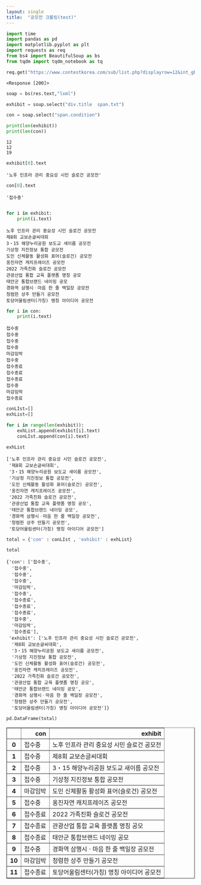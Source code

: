 ```yaml
---
layout: single
title:  "공모전 크롤링(test)"
---
```



```python
import time
import pandas as pd
import matplotlib.pyplot as plt
import requests as req
from bs4 import BeautifulSoup as bs
from tqdm import tqdm_notebook as tq

```


```python
req.get("https://www.contestkorea.com/sub/list.php?displayrow=12&int_gbn=1&Txt_sGn=1&Txt_key=all&Txt_word=&Txt_bcode=030510001&Txt_code1%5B0%5D=26&Txt_code1%5B1%5D=30&Txt_code1%5B2%5D=76&Txt_code1%5B3%5D=58&Txt_aarea=&Txt_area=&Txt_sortkey=a.str_aedate&Txt_sortword=asc&Txt_host=&Txt_tipyn=&Txt_actcode=&page=1")
```




    <Response [200]>




```python
soap = bs(res.text,"lxml")
```


```python
exhibit = soup.select("div.title  span.txt")
```


```python
con = soap.select("span.condition")
```


```python
print(len(exhibit))
print(len(con))
```

    12
    12
    19
    


```python
exhibit[0].text
```




    '노후 인프라 관리 중요성 시민 슬로건 공모전'




```python
con[0].text
```




    '접수중'




```python

```


```python
for i in exhibit:
    print(i.text)
```

    노후 인프라 관리 중요성 시민 슬로건 공모전
    제8회 교보손글씨대회
    3・15 해양누리공원 보도교 새이름 공모전
    기상청 지진정보 통합 공모전
    도민 신체활동 활성화 표어(슬로건) 공모전
    옹진자연 캐치프레이즈 공모전
    2022 가족친화 슬로건 공모전
    관광산업 통합 교육 플랫폼 명칭 공모
    태안군 통합브랜드 네이밍 공모
    경화역 삼행시ㆍ마음 한 줄 백일장 공모전
    청렴한 상주 만들기 공모전
    토당어울림센터(가칭) 명칭 아이디어 공모전
    


```python
for i in con:
    print(i.text)
```

    접수중
    접수중
    접수중
    접수중
    마감임박
    접수중
    접수종료
    접수종료
    접수종료
    접수중
    마감임박
    접수종료
    


```python
conLIst=[]
exhList=[]
```


```python
for i in range(len(exhibit)):
    exhList.append(exhibit[i].text)
    conLIst.append(con[i].text)
```


```python
exhList
```




    ['노후 인프라 관리 중요성 시민 슬로건 공모전',
     '제8회 교보손글씨대회',
     '3・15 해양누리공원 보도교 새이름 공모전',
     '기상청 지진정보 통합 공모전',
     '도민 신체활동 활성화 표어(슬로건) 공모전',
     '옹진자연 캐치프레이즈 공모전',
     '2022 가족친화 슬로건 공모전',
     '관광산업 통합 교육 플랫폼 명칭 공모',
     '태안군 통합브랜드 네이밍 공모',
     '경화역 삼행시ㆍ마음 한 줄 백일장 공모전',
     '청렴한 상주 만들기 공모전',
     '토당어울림센터(가칭) 명칭 아이디어 공모전']




```python
total = {'con' : conLIst , 'exhibit' : exhList}
```


```python
total
```




    {'con': ['접수중',
      '접수중',
      '접수중',
      '접수중',
      '마감임박',
      '접수중',
      '접수종료',
      '접수종료',
      '접수종료',
      '접수중',
      '마감임박',
      '접수종료'],
     'exhibit': ['노후 인프라 관리 중요성 시민 슬로건 공모전',
      '제8회 교보손글씨대회',
      '3・15 해양누리공원 보도교 새이름 공모전',
      '기상청 지진정보 통합 공모전',
      '도민 신체활동 활성화 표어(슬로건) 공모전',
      '옹진자연 캐치프레이즈 공모전',
      '2022 가족친화 슬로건 공모전',
      '관광산업 통합 교육 플랫폼 명칭 공모',
      '태안군 통합브랜드 네이밍 공모',
      '경화역 삼행시ㆍ마음 한 줄 백일장 공모전',
      '청렴한 상주 만들기 공모전',
      '토당어울림센터(가칭) 명칭 아이디어 공모전']}




```python
pd.DataFrame(total)
```




<div>
<style scoped>
    .dataframe tbody tr th:only-of-type {
        vertical-align: middle;
    }

    .dataframe tbody tr th {
        vertical-align: top;
    }

    .dataframe thead th {
        text-align: right;
    }
</style>
<table border="1" class="dataframe">
  <thead>
    <tr style="text-align: right;">
      <th></th>
      <th>con</th>
      <th>exhibit</th>
    </tr>
  </thead>
  <tbody>
    <tr>
      <th>0</th>
      <td>접수중</td>
      <td>노후 인프라 관리 중요성 시민 슬로건 공모전</td>
    </tr>
    <tr>
      <th>1</th>
      <td>접수중</td>
      <td>제8회 교보손글씨대회</td>
    </tr>
    <tr>
      <th>2</th>
      <td>접수중</td>
      <td>3・15 해양누리공원 보도교 새이름 공모전</td>
    </tr>
    <tr>
      <th>3</th>
      <td>접수중</td>
      <td>기상청 지진정보 통합 공모전</td>
    </tr>
    <tr>
      <th>4</th>
      <td>마감임박</td>
      <td>도민 신체활동 활성화 표어(슬로건) 공모전</td>
    </tr>
    <tr>
      <th>5</th>
      <td>접수중</td>
      <td>옹진자연 캐치프레이즈 공모전</td>
    </tr>
    <tr>
      <th>6</th>
      <td>접수종료</td>
      <td>2022 가족친화 슬로건 공모전</td>
    </tr>
    <tr>
      <th>7</th>
      <td>접수종료</td>
      <td>관광산업 통합 교육 플랫폼 명칭 공모</td>
    </tr>
    <tr>
      <th>8</th>
      <td>접수종료</td>
      <td>태안군 통합브랜드 네이밍 공모</td>
    </tr>
    <tr>
      <th>9</th>
      <td>접수중</td>
      <td>경화역 삼행시ㆍ마음 한 줄 백일장 공모전</td>
    </tr>
    <tr>
      <th>10</th>
      <td>마감임박</td>
      <td>청렴한 상주 만들기 공모전</td>
    </tr>
    <tr>
      <th>11</th>
      <td>접수종료</td>
      <td>토당어울림센터(가칭) 명칭 아이디어 공모전</td>
    </tr>
  </tbody>
</table>
</div>




```python

```
